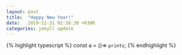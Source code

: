 ```yaml
---
layout: post
title:  "Happy New Year!"
date:   2019-12-31 02:26:30 +0300
categories: jekyll update
---
```


{% highlight typescript %}
const a = ()=> `prints`;
{% endhighlight %}